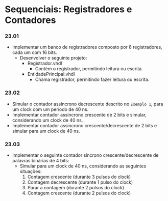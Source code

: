 # Sequenciais: Registradores e Contadores

### 23.01
- Implementar um banco de registradores composto por 8 registradores, cada um com 16 bits.
  - Desenvolver o seguinte projeto:
    - Registrador.vhdl 
      - Contém o registrador, permitindo leitura ou escrita.
    - EntidadePrincipal.vhdl
      - Chama registrador, permitindo fazer leitura ou escrita.
  
### 23.02
- Simular o contador assíncrono decrescente descrito no `Exemplo 1`, para um clock com um período de 40 ns.
- Implementar contador assíncrono crescente de 2 bits e simular, considerando um clock de 40 ns.
- Implementar contador assíncrono crescente/decrescente de 2 bits e simular para um clock de 40 ns.

### 23.03

- Implementar o seguinte contador síncrono crescente/decrescente de palavras binárias de 4 bits:
  - Simular para um clock de 40 ns, considerando as seguintes situações:
    1. Contagem crescente (durante 3 pulsos do clock)
    2. Contagem decrescente (durante 1 pulso do clock)
    3. Parar a contagem (durante 2 pulsos do clock)
    4. Contagem crescente (durante 2 pulsos do clock)
